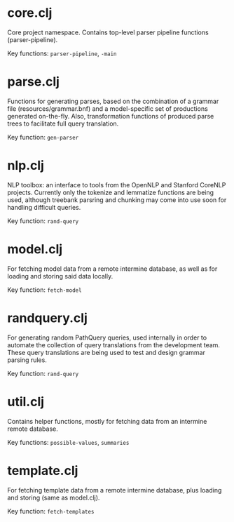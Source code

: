 # core.clj
Core project namespace. Contains top-level parser pipeline functions (parser-pipeline).

Key functions: `parser-pipeline`, `-main`

# parse.clj
Functions for generating parses, based on the combination of a grammar file (resources/grammar.bnf)
and a model-specific set of productions generated on-the-fly. Also, transformation functions of
produced parse trees to facilitate full query translation.

Key function: `gen-parser`

# nlp.clj
NLP toolbox: an interface to tools from the OpenNLP and Stanford CoreNLP projects. Currently
only the tokenize and lemmatize functions are being used, although treebank parsring and chunking
may come into use soon for handling difficult queries.

Key function: `rand-query`

# model.clj
For fetching model data from a remote intermine database, as well as for loading and storing said
data locally.

Key function: `fetch-model`

# randquery.clj
For generating random PathQuery queries, used internally in order to automate the collection of
query translations from the development team. These query translations are being used to test and
design grammar parsing rules.

Key function: `rand-query`

# util.clj
Contains helper functions, mostly for fetching data from an intermine remote database.

Key functions: `possible-values`, `summaries`

# template.clj
For fetching template data from a remote intermine database, plus loading and storing (same as model.clj).

Key function: `fetch-templates`
